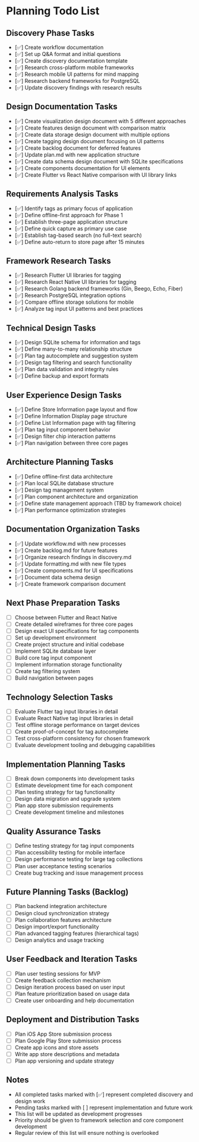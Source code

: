 # Planning Todo List

## Discovery Phase Tasks
- [✅] Create workflow documentation
- [✅] Set up Q&A format and initial questions
- [✅] Create discovery documentation template
- [✅] Research cross-platform mobile frameworks
- [✅] Research mobile UI patterns for mind mapping
- [✅] Research backend frameworks for PostgreSQL
- [✅] Update discovery findings with research results

## Design Documentation Tasks
- [✅] Create visualization design document with 5 different approaches
- [✅] Create features design document with comparison matrix
- [✅] Create data storage design document with multiple options
- [✅] Create tagging design document focusing on UI patterns
- [✅] Create backlog document for deferred features
- [✅] Update plan.md with new application structure
- [✅] Create data schema design document with SQLite specifications
- [✅] Create components documentation for UI elements
- [✅] Create Flutter vs React Native comparison with UI library links

## Requirements Analysis Tasks
- [✅] Identify tags as primary focus of application
- [✅] Define offline-first approach for Phase 1
- [✅] Establish three-page application structure
- [✅] Define quick capture as primary use case
- [✅] Establish tag-based search (no full-text search)
- [✅] Define auto-return to store page after 15 minutes

## Framework Research Tasks
- [✅] Research Flutter UI libraries for tagging
- [✅] Research React Native UI libraries for tagging
- [✅] Research Golang backend frameworks (Gin, Beego, Echo, Fiber)
- [✅] Research PostgreSQL integration options
- [✅] Compare offline storage solutions for mobile
- [✅] Analyze tag input UI patterns and best practices

## Technical Design Tasks
- [✅] Design SQLite schema for information and tags
- [✅] Define many-to-many relationship structure
- [✅] Plan tag autocomplete and suggestion system
- [✅] Design tag filtering and search functionality
- [✅] Plan data validation and integrity rules
- [✅] Define backup and export formats

## User Experience Design Tasks
- [✅] Define Store Information page layout and flow
- [✅] Define Information Display page structure
- [✅] Define List Information page with tag filtering
- [✅] Plan tag input component behavior
- [✅] Design filter chip interaction patterns
- [✅] Plan navigation between three core pages

## Architecture Planning Tasks
- [✅] Define offline-first data architecture
- [✅] Plan local SQLite database structure
- [✅] Design tag management system
- [✅] Plan component architecture and organization
- [✅] Define state management approach (TBD by framework choice)
- [✅] Plan performance optimization strategies

## Documentation Organization Tasks
- [✅] Update workflow.md with new processes
- [✅] Create backlog.md for future features
- [✅] Organize research findings in discovery.md
- [✅] Update formatting.md with new file types
- [✅] Create components.md for UI specifications
- [✅] Document data schema design
- [✅] Create framework comparison document

## Next Phase Preparation Tasks
- [ ] Choose between Flutter and React Native
- [ ] Create detailed wireframes for three core pages
- [ ] Design exact UI specifications for tag components
- [ ] Set up development environment
- [ ] Create project structure and initial codebase
- [ ] Implement SQLite database layer
- [ ] Build core tag input component
- [ ] Implement information storage functionality
- [ ] Create tag filtering system
- [ ] Build navigation between pages

## Technology Selection Tasks
- [ ] Evaluate Flutter tag input libraries in detail
- [ ] Evaluate React Native tag input libraries in detail
- [ ] Test offline storage performance on target devices
- [ ] Create proof-of-concept for tag autocomplete
- [ ] Test cross-platform consistency for chosen framework
- [ ] Evaluate development tooling and debugging capabilities

## Implementation Planning Tasks
- [ ] Break down components into development tasks
- [ ] Estimate development time for each component
- [ ] Plan testing strategy for tag functionality
- [ ] Design data migration and upgrade system
- [ ] Plan app store submission requirements
- [ ] Create development timeline and milestones

## Quality Assurance Tasks
- [ ] Define testing strategy for tag input components
- [ ] Plan accessibility testing for mobile interface
- [ ] Design performance testing for large tag collections
- [ ] Plan user acceptance testing scenarios
- [ ] Create bug tracking and issue management process

## Future Planning Tasks (Backlog)
- [ ] Plan backend integration architecture
- [ ] Design cloud synchronization strategy
- [ ] Plan collaboration features architecture
- [ ] Design import/export functionality
- [ ] Plan advanced tagging features (hierarchical tags)
- [ ] Design analytics and usage tracking

## User Feedback and Iteration Tasks
- [ ] Plan user testing sessions for MVP
- [ ] Create feedback collection mechanism
- [ ] Design iteration process based on user input
- [ ] Plan feature prioritization based on usage data
- [ ] Create user onboarding and help documentation

## Deployment and Distribution Tasks
- [ ] Plan iOS App Store submission process
- [ ] Plan Google Play Store submission process
- [ ] Create app icons and store assets
- [ ] Write app store descriptions and metadata
- [ ] Plan app versioning and update strategy

## Notes
- All completed tasks marked with [✅] represent completed discovery and design work
- Pending tasks marked with [ ] represent implementation and future work
- This list will be updated as development progresses
- Priority should be given to framework selection and core component development
- Regular review of this list will ensure nothing is overlooked